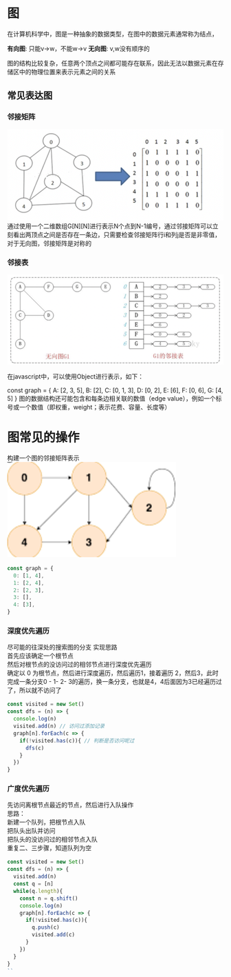 
# 图
在计算机科学中，图是一种抽象的数据类型，在图中的数据元素通常称为结点，

**有向图**: 只能v->w，不能w->v 
**无向图**:  v,w没有顺序的

图的结构比较复杂，任意两个顶点之间都可能存在联系，因此无法以数据元素在存储区中的物理位置来表示元素之间的关系

## 常见表达图
### 邻接矩阵
![邻接矩阵](../img/img1.png)
通过使用一个二维数组G[N][N]进行表示N个点到N-1编号，通过邻接矩阵可以立刻看出两顶点之间是否存在一条边，只需要检查邻接矩阵行i和列j是否是非零值，对于无向图，邻接矩阵是对称的

### 邻接表
![邻接表](../img/img2.png)


在javascript中，可以使用Object进行表示，如下：

const graph = {
  A: [2, 3, 5],
  B: [2],
  C: [0, 1, 3],
  D: [0, 2],
  E: [6],
  F: [0, 6],
  G: [4, 5]
}
图的数据结构还可能包含和每条边相关联的数值（edge value），例如一个标号或一个数值（即权重，weight；表示花费、容量、长度等）
# 图常见的操作
构建一个图的邻接矩阵表示
![邻接表](../img/img3.png)

```js
const graph = {
  0: [1, 4],
  1: [2, 4],
  2: [2, 3],
  3: [],
  4: [3],
}
```
### 深度优先遍历
尽可能的往深处的搜索图的分支
实现思路  
首先应该确定一个根节点  
然后对根节点的没访问过的相邻节点进行深度优先遍历  
确定以 0 为根节点，然后进行深度遍历，然后遍历1，接着遍历 2，然后3，此时完成一条分支0 - 1- 2- 3的遍历，换一条分支，也就是4，4后面因为3已经遍历过了，所以就不访问了

```js
const visited = new Set()
const dfs = (n) => {
  console.log(n)
  visited.add(n) // 访问过添加记录
  graph[n].forEach(c => {
    if(!visited.has(c)){ // 判断是否访问呢过
      dfs(c)
    }
  })
}
```
### 广度优先遍历
先访问离根节点最近的节点，然后进行入队操作  
思路：  
新建一个队列，把根节点入队  
把队头出队并访问  
把队头的没访问过的相邻节点入队  
重复二、三步骤，知道队列为空  

```js
const visited = new Set()
const dfs = (n) => {
  visited.add(n)
  const q = [n]
  while(q.length){
    const n = q.shift()
    console.log(n)
    graph[n].forEach(c => {
      if(!visited.has(c)){
        q.push(c)  
        visited.add(c)
      }
    })
  }
}
``

